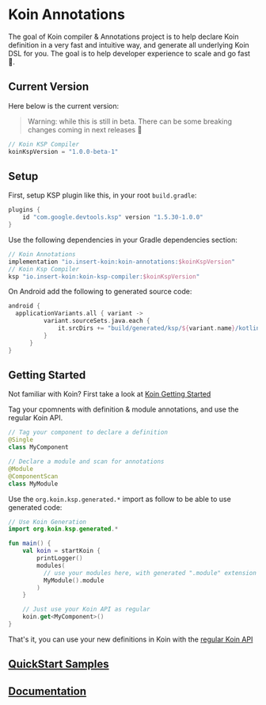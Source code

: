# Koin Annotations

The goal of Koin compiler & Annotations project is to help declare Koin definition in a very fast and intuitive way, and generate all underlying Koin DSL for you. The goal is to help developer experience to scale and go fast 🚀.

## Current Version

Here below is the current version:

> Warning: while this is still in beta. There can be some breaking changes coming in next releases 🙏

```kotlin
// Koin KSP Compiler
koinKspVersion = "1.0.0-beta-1"
```

## Setup

First, setup KSP plugin like this, in your root `build.gradle`:

```kotlin
plugins {
    id "com.google.devtools.ksp" version "1.5.30-1.0.0"
}
```

Use the following dependencies in your Gradle dependencies section:

```kotlin
// Koin Annotations
implementation "io.insert-koin:koin-annotations:$koinKspVersion"
// Koin Ksp Compiler
ksp "io.insert-koin:koin-ksp-compiler:$koinKspVersion"
```

On Android add the following to generated source code:

```kotlin
android {
  applicationVariants.all { variant ->
          variant.sourceSets.java.each {
              it.srcDirs += "build/generated/ksp/${variant.name}/kotlin"
          }
      }
}
```

## Getting Started

Not familiar with Koin? First take a look at [Koin Getting Started](https://insert-koin.io/docs/quickstart/kotlin)

Tag your cpomnents with definition & module annotations, and use the regular Koin API.

```kotlin
// Tag your component to declare a definition
@Single
class MyComponent
```

```kotlin
// Declare a module and scan for annotations
@Module
@ComponentScan
class MyModule
```

Use the `org.koin.ksp.generated.*` import as follow to be able to use generated code:

```kotlin
// Use Koin Generation
import org.koin.ksp.generated.*

fun main() {
    val koin = startKoin {
        printLogger()
        modules(
          // use your modules here, with generated ".module" extension on Module classes
          MyModule().module
        )
    }

    // Just use your Koin API as regular
    koin.get<MyComponent>()
}
```

That's it, you can use your new definitions in Koin with the [regular Koin API](https://insert-koin.io/docs/reference/introduction)

## [QuickStart Samples](https://github.com/InsertKoinIO/koin-compilers/tree/main/quickstart)

## [Documentation](./Documentation.md)
